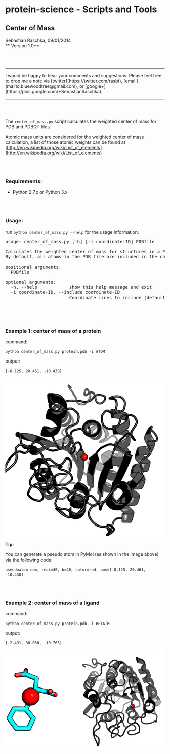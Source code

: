 
# protein-science - Scripts and Tools

## Center of Mass


Sebastian Raschka, 09/01/2014  
** Version 1.0**

<br>
<br>

<hr>
I would be happy to hear your comments and suggestions. 
Please feel free to drop me a note via
[twitter](https://twitter.com/rasbt), [email](mailto:bluewoodtree@gmail.com), or [google+](https://plus.google.com/+SebastianRaschka).
<hr>

<br>
<br>


The `center_of_mass.py` script calculates the weighted center of mass for PDB and PDBQT files.

Atomic mass units are considered for the weighted center of mass calculation, a list of those atomic weights can be found at [http://en.wikipedia.org/wiki/List_of_elements](http://en.wikipedia.org/wiki/List_of_elements)

<br>
<br>

### Requirements:

- Python 2.7.x or Python 3.x

<br>
<br>

### Usage:

run `python center_of_mass.py --help` for the usage information:

<pre>
usage: center_of_mass.py [-h] [-i coordinate-ID] PDBfile

Calculates the weighted center of mass for structures in a PDB file.
By default, all atoms in the PDB file are included in the calculation.

positional arguments:
  PDBfile

optional arguments:
  -h, --help            show this help message and exit
  -i coordinate-ID, --include coordinate-ID
                        Coordinate lines to include (default: "ATOM,HETATM")

</pre>

<br>
<br>

### Example 1: center of mass of a protein

command:

	python center_of_mass.py protein.pdb -i ATOM

output:

	[-8.125, 20.461, -10.438]

![](./images/protein.png)

**Tip:**

You can generate a pseudo atom in PyMol (as shown in the image above) via the following code:

	pseudoatom com, resi=40, b=40, color=red, pos=[-8.125, 20.461, -10.438]

<br>
<br>
	
### Example 2: center of mass of a ligand

command:

	python center_of_mass.py protein.pdb -i HETATM

output:

	[-2.491, 30.038, -10.765]
	
![](./images/ligand_1_2.png)